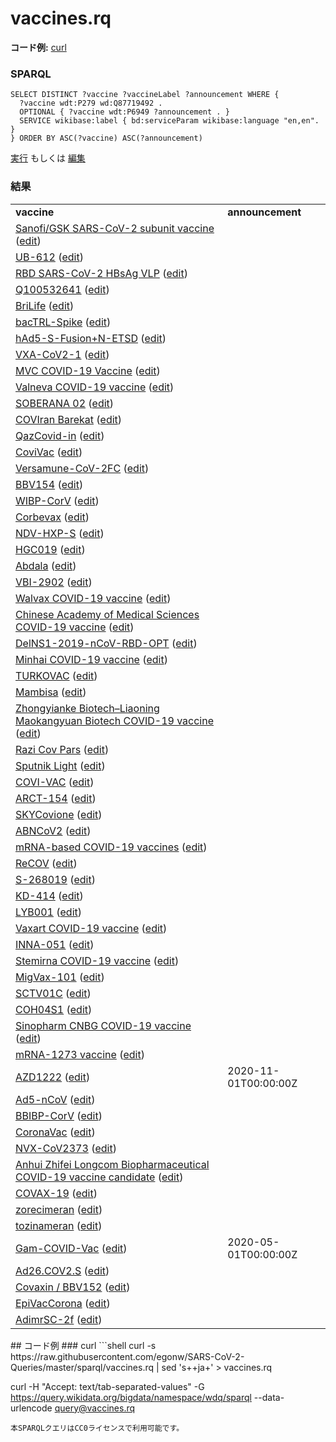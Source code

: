 # vaccines.rq
**コード例:** [curl](#curl)
### SPARQL
```sparql
SELECT DISTINCT ?vaccine ?vaccineLabel ?announcement WHERE {
  ?vaccine wdt:P279 wd:Q87719492 .
  OPTIONAL { ?vaccine wdt:P6949 ?announcement . }
  SERVICE wikibase:label { bd:serviceParam wikibase:language "en,en". }
} ORDER BY ASC(?vaccine) ASC(?announcement)
```
[実行](https://query.wikidata.org/embed.html#SELECT%20DISTINCT%20%3Fvaccine%20%3FvaccineLabel%20%3Fannouncement%20WHERE%20%7B%0A%20%20%3Fvaccine%20wdt%3AP279%20wd%3AQ87719492%20.%0A%20%20OPTIONAL%20%7B%20%3Fvaccine%20wdt%3AP6949%20%3Fannouncement%20.%20%7D%0A%20%20SERVICE%20wikibase%3Alabel%20%7B%20bd%3AserviceParam%20wikibase%3Alanguage%20%22en%2Cen%22.%20%7D%0A%7D%20ORDER%20BY%20ASC%28%3Fvaccine%29%20ASC%28%3Fannouncement%29%0A) もしくは [編集](https://query.wikidata.org/#SELECT%20DISTINCT%20%3Fvaccine%20%3FvaccineLabel%20%3Fannouncement%20WHERE%20%7B%0A%20%20%3Fvaccine%20wdt%3AP279%20wd%3AQ87719492%20.%0A%20%20OPTIONAL%20%7B%20%3Fvaccine%20wdt%3AP6949%20%3Fannouncement%20.%20%7D%0A%20%20SERVICE%20wikibase%3Alabel%20%7B%20bd%3AserviceParam%20wikibase%3Alanguage%20%22en%2Cen%22.%20%7D%0A%7D%20ORDER%20BY%20ASC%28%3Fvaccine%29%20ASC%28%3Fannouncement%29%0A)


### 結果
<table>
  <tr>
    <td><b>vaccine</b></td>
    <td><b>announcement</b></td>
  </tr>
  <tr>
    <td><a href="https://scholia.toolforge.org/Q100158012">Sanofi/GSK SARS-CoV-2 subunit vaccine</a> (<a href="http://www.wikidata.org/entity/Q100158012">edit</a>)</td>
    <td></td>
  </tr>
  <tr>
    <td><a href="https://scholia.toolforge.org/Q100158046">UB-612</a> (<a href="http://www.wikidata.org/entity/Q100158046">edit</a>)</td>
    <td></td>
  </tr>
  <tr>
    <td><a href="https://scholia.toolforge.org/Q100158616">RBD SARS-CoV-2 HBsAg VLP</a> (<a href="http://www.wikidata.org/entity/Q100158616">edit</a>)</td>
    <td></td>
  </tr>
  <tr>
    <td><a href="https://scholia.toolforge.org/Q100532641">Q100532641</a> (<a href="http://www.wikidata.org/entity/Q100532641">edit</a>)</td>
    <td></td>
  </tr>
  <tr>
    <td><a href="https://scholia.toolforge.org/Q100694835">BriLife</a> (<a href="http://www.wikidata.org/entity/Q100694835">edit</a>)</td>
    <td></td>
  </tr>
  <tr>
    <td><a href="https://scholia.toolforge.org/Q101246544">bacTRL-Spike</a> (<a href="http://www.wikidata.org/entity/Q101246544">edit</a>)</td>
    <td></td>
  </tr>
  <tr>
    <td><a href="https://scholia.toolforge.org/Q101246625">hAd5-S-Fusion+N-ETSD</a> (<a href="http://www.wikidata.org/entity/Q101246625">edit</a>)</td>
    <td></td>
  </tr>
  <tr>
    <td><a href="https://scholia.toolforge.org/Q101246699">VXA-CoV2-1</a> (<a href="http://www.wikidata.org/entity/Q101246699">edit</a>)</td>
    <td></td>
  </tr>
  <tr>
    <td><a href="https://scholia.toolforge.org/Q101251575">MVC COVID-19 Vaccine</a> (<a href="http://www.wikidata.org/entity/Q101251575">edit</a>)</td>
    <td></td>
  </tr>
  <tr>
    <td><a href="https://scholia.toolforge.org/Q104902499">Valneva COVID-19 vaccine</a> (<a href="http://www.wikidata.org/entity/Q104902499">edit</a>)</td>
    <td></td>
  </tr>
  <tr>
    <td><a href="https://scholia.toolforge.org/Q105047585">SOBERANA 02</a> (<a href="http://www.wikidata.org/entity/Q105047585">edit</a>)</td>
    <td></td>
  </tr>
  <tr>
    <td><a href="https://scholia.toolforge.org/Q105217191">COVIran Barekat</a> (<a href="http://www.wikidata.org/entity/Q105217191">edit</a>)</td>
    <td></td>
  </tr>
  <tr>
    <td><a href="https://scholia.toolforge.org/Q106167301">QazCovid-in</a> (<a href="http://www.wikidata.org/entity/Q106167301">edit</a>)</td>
    <td></td>
  </tr>
  <tr>
    <td><a href="https://scholia.toolforge.org/Q106204649">CoviVac</a> (<a href="http://www.wikidata.org/entity/Q106204649">edit</a>)</td>
    <td></td>
  </tr>
  <tr>
    <td><a href="https://scholia.toolforge.org/Q106247790">Versamune-CoV-2FC</a> (<a href="http://www.wikidata.org/entity/Q106247790">edit</a>)</td>
    <td></td>
  </tr>
  <tr>
    <td><a href="https://scholia.toolforge.org/Q106309712">BBV154</a> (<a href="http://www.wikidata.org/entity/Q106309712">edit</a>)</td>
    <td></td>
  </tr>
  <tr>
    <td><a href="https://scholia.toolforge.org/Q106322660">WIBP-CorV</a> (<a href="http://www.wikidata.org/entity/Q106322660">edit</a>)</td>
    <td></td>
  </tr>
  <tr>
    <td><a href="https://scholia.toolforge.org/Q106350062">Corbevax</a> (<a href="http://www.wikidata.org/entity/Q106350062">edit</a>)</td>
    <td></td>
  </tr>
  <tr>
    <td><a href="https://scholia.toolforge.org/Q106352979">NDV-HXP-S</a> (<a href="http://www.wikidata.org/entity/Q106352979">edit</a>)</td>
    <td></td>
  </tr>
  <tr>
    <td><a href="https://scholia.toolforge.org/Q106370223">HGC019</a> (<a href="http://www.wikidata.org/entity/Q106370223">edit</a>)</td>
    <td></td>
  </tr>
  <tr>
    <td><a href="https://scholia.toolforge.org/Q106390652">Abdala</a> (<a href="http://www.wikidata.org/entity/Q106390652">edit</a>)</td>
    <td></td>
  </tr>
  <tr>
    <td><a href="https://scholia.toolforge.org/Q106405764">VBI-2902</a> (<a href="http://www.wikidata.org/entity/Q106405764">edit</a>)</td>
    <td></td>
  </tr>
  <tr>
    <td><a href="https://scholia.toolforge.org/Q106488871">Walvax COVID-19 vaccine</a> (<a href="http://www.wikidata.org/entity/Q106488871">edit</a>)</td>
    <td></td>
  </tr>
  <tr>
    <td><a href="https://scholia.toolforge.org/Q106514790">Chinese Academy of Medical Sciences COVID-19 vaccine</a> (<a href="http://www.wikidata.org/entity/Q106514790">edit</a>)</td>
    <td></td>
  </tr>
  <tr>
    <td><a href="https://scholia.toolforge.org/Q106522065">DelNS1-2019-nCoV-RBD-OPT</a> (<a href="http://www.wikidata.org/entity/Q106522065">edit</a>)</td>
    <td></td>
  </tr>
  <tr>
    <td><a href="https://scholia.toolforge.org/Q106522079">Minhai COVID-19 vaccine</a> (<a href="http://www.wikidata.org/entity/Q106522079">edit</a>)</td>
    <td></td>
  </tr>
  <tr>
    <td><a href="https://scholia.toolforge.org/Q106532118">TURKOVAC</a> (<a href="http://www.wikidata.org/entity/Q106532118">edit</a>)</td>
    <td></td>
  </tr>
  <tr>
    <td><a href="https://scholia.toolforge.org/Q106577609">Mambisa</a> (<a href="http://www.wikidata.org/entity/Q106577609">edit</a>)</td>
    <td></td>
  </tr>
  <tr>
    <td><a href="https://scholia.toolforge.org/Q106652103">Zhongyianke Biotech–Liaoning Maokangyuan Biotech COVID-19 vaccine</a> (<a href="http://www.wikidata.org/entity/Q106652103">edit</a>)</td>
    <td></td>
  </tr>
  <tr>
    <td><a href="https://scholia.toolforge.org/Q106725976">Razi Cov Pars</a> (<a href="http://www.wikidata.org/entity/Q106725976">edit</a>)</td>
    <td></td>
  </tr>
  <tr>
    <td><a href="https://scholia.toolforge.org/Q106729556">Sputnik Light</a> (<a href="http://www.wikidata.org/entity/Q106729556">edit</a>)</td>
    <td></td>
  </tr>
  <tr>
    <td><a href="https://scholia.toolforge.org/Q107229181">COVI-VAC</a> (<a href="http://www.wikidata.org/entity/Q107229181">edit</a>)</td>
    <td></td>
  </tr>
  <tr>
    <td><a href="https://scholia.toolforge.org/Q107860980">ARCT-154</a> (<a href="http://www.wikidata.org/entity/Q107860980">edit</a>)</td>
    <td></td>
  </tr>
  <tr>
    <td><a href="https://scholia.toolforge.org/Q108044254">SKYCovione</a> (<a href="http://www.wikidata.org/entity/Q108044254">edit</a>)</td>
    <td></td>
  </tr>
  <tr>
    <td><a href="https://scholia.toolforge.org/Q108471697">ABNCoV2</a> (<a href="http://www.wikidata.org/entity/Q108471697">edit</a>)</td>
    <td></td>
  </tr>
  <tr>
    <td><a href="https://scholia.toolforge.org/Q108846787">mRNA-based COVID-19 vaccines</a> (<a href="http://www.wikidata.org/entity/Q108846787">edit</a>)</td>
    <td></td>
  </tr>
  <tr>
    <td><a href="https://scholia.toolforge.org/Q110269395">ReCOV</a> (<a href="http://www.wikidata.org/entity/Q110269395">edit</a>)</td>
    <td></td>
  </tr>
  <tr>
    <td><a href="https://scholia.toolforge.org/Q110269731">S-268019</a> (<a href="http://www.wikidata.org/entity/Q110269731">edit</a>)</td>
    <td></td>
  </tr>
  <tr>
    <td><a href="https://scholia.toolforge.org/Q110269777">KD-414</a> (<a href="http://www.wikidata.org/entity/Q110269777">edit</a>)</td>
    <td></td>
  </tr>
  <tr>
    <td><a href="https://scholia.toolforge.org/Q110269779">LYB001</a> (<a href="http://www.wikidata.org/entity/Q110269779">edit</a>)</td>
    <td></td>
  </tr>
  <tr>
    <td><a href="https://scholia.toolforge.org/Q110269782">Vaxart COVID-19 vaccine</a> (<a href="http://www.wikidata.org/entity/Q110269782">edit</a>)</td>
    <td></td>
  </tr>
  <tr>
    <td><a href="https://scholia.toolforge.org/Q110269792">INNA-051</a> (<a href="http://www.wikidata.org/entity/Q110269792">edit</a>)</td>
    <td></td>
  </tr>
  <tr>
    <td><a href="https://scholia.toolforge.org/Q110269793">Stemirna COVID-19 vaccine</a> (<a href="http://www.wikidata.org/entity/Q110269793">edit</a>)</td>
    <td></td>
  </tr>
  <tr>
    <td><a href="https://scholia.toolforge.org/Q110269796">MigVax-101</a> (<a href="http://www.wikidata.org/entity/Q110269796">edit</a>)</td>
    <td></td>
  </tr>
  <tr>
    <td><a href="https://scholia.toolforge.org/Q110269798">SCTV01C</a> (<a href="http://www.wikidata.org/entity/Q110269798">edit</a>)</td>
    <td></td>
  </tr>
  <tr>
    <td><a href="https://scholia.toolforge.org/Q110269825">COH04S1</a> (<a href="http://www.wikidata.org/entity/Q110269825">edit</a>)</td>
    <td></td>
  </tr>
  <tr>
    <td><a href="https://scholia.toolforge.org/Q110291641">Sinopharm CNBG COVID-19 vaccine</a> (<a href="http://www.wikidata.org/entity/Q110291641">edit</a>)</td>
    <td></td>
  </tr>
  <tr>
    <td><a href="https://scholia.toolforge.org/Q87775025">mRNA-1273 vaccine</a> (<a href="http://www.wikidata.org/entity/Q87775025">edit</a>)</td>
    <td></td>
  </tr>
  <tr>
    <td><a href="https://scholia.toolforge.org/Q95042269">AZD1222</a> (<a href="http://www.wikidata.org/entity/Q95042269">edit</a>)</td>
    <td>2020-11-01T00:00:00Z</td>
  </tr>
  <tr>
    <td><a href="https://scholia.toolforge.org/Q96695265">Ad5-nCoV</a> (<a href="http://www.wikidata.org/entity/Q96695265">edit</a>)</td>
    <td></td>
  </tr>
  <tr>
    <td><a href="https://scholia.toolforge.org/Q97154230">BBIBP-CorV</a> (<a href="http://www.wikidata.org/entity/Q97154230">edit</a>)</td>
    <td></td>
  </tr>
  <tr>
    <td><a href="https://scholia.toolforge.org/Q97154233">CoronaVac</a> (<a href="http://www.wikidata.org/entity/Q97154233">edit</a>)</td>
    <td></td>
  </tr>
  <tr>
    <td><a href="https://scholia.toolforge.org/Q97154235">NVX-CoV2373</a> (<a href="http://www.wikidata.org/entity/Q97154235">edit</a>)</td>
    <td></td>
  </tr>
  <tr>
    <td><a href="https://scholia.toolforge.org/Q97154236">Anhui Zhifei Longcom Biopharmaceutical COVID-19 vaccine candidate</a> (<a href="http://www.wikidata.org/entity/Q97154236">edit</a>)</td>
    <td></td>
  </tr>
  <tr>
    <td><a href="https://scholia.toolforge.org/Q97154237">COVAX-19</a> (<a href="http://www.wikidata.org/entity/Q97154237">edit</a>)</td>
    <td></td>
  </tr>
  <tr>
    <td><a href="https://scholia.toolforge.org/Q97154239">zorecimeran</a> (<a href="http://www.wikidata.org/entity/Q97154239">edit</a>)</td>
    <td></td>
  </tr>
  <tr>
    <td><a href="https://scholia.toolforge.org/Q97154240">tozinameran</a> (<a href="http://www.wikidata.org/entity/Q97154240">edit</a>)</td>
    <td></td>
  </tr>
  <tr>
    <td><a href="https://scholia.toolforge.org/Q98270627">Gam-COVID-Vac</a> (<a href="http://www.wikidata.org/entity/Q98270627">edit</a>)</td>
    <td>2020-05-01T00:00:00Z</td>
  </tr>
  <tr>
    <td><a href="https://scholia.toolforge.org/Q98655215">Ad26.COV2.S</a> (<a href="http://www.wikidata.org/entity/Q98655215">edit</a>)</td>
    <td></td>
  </tr>
  <tr>
    <td><a href="https://scholia.toolforge.org/Q98703813">Covaxin / BBV152</a> (<a href="http://www.wikidata.org/entity/Q98703813">edit</a>)</td>
    <td></td>
  </tr>
  <tr>
    <td><a href="https://scholia.toolforge.org/Q98947046">EpiVacCorona</a> (<a href="http://www.wikidata.org/entity/Q98947046">edit</a>)</td>
    <td></td>
  </tr>
  <tr>
    <td><a href="https://scholia.toolforge.org/Q98947639">AdimrSC-2f</a> (<a href="http://www.wikidata.org/entity/Q98947639">edit</a>)</td>
    <td></td>
  </tr>
</table>
## コード例
### curl
```shell
curl -s https://raw.githubusercontent.com/egonw/SARS-CoV-2-Queries/master/sparql/vaccines.rq | sed 's+<lang/>+ja+' > vaccines.rq

curl -H "Accept: text/tab-separated-values" -G https://query.wikidata.org/bigdata/namespace/wdq/sparql --data-urlencode query@vaccines.rq
```
本SPARQLクエリはCC0ライセンスで利用可能です。
